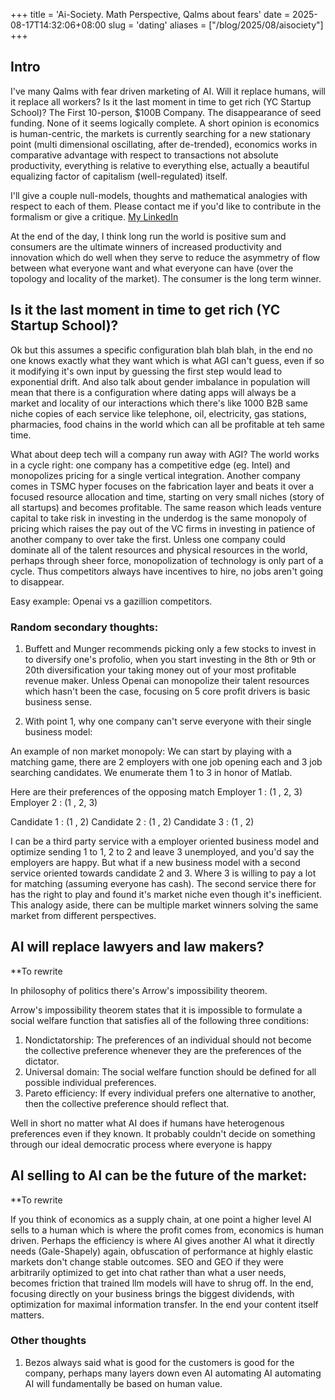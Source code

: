 +++
title = 'Ai-Society. Math Perspective, Qalms about fears'
date = 2025-08-17T14:32:06+08:00
slug = 'dating'
aliases = ["/blog/2025/08/aisociety"]
+++

## Intro

I've many Qalms with fear driven marketing of AI. Will it replace humans, will it replace all workers? Is it the last moment in time to get rich (YC Startup School)? The First 10-person, $100B Company. The disappearance of seed funding. None of it seems logically complete. A short opinion is economics is human-centric, the markets is currently searching for a new stationary point (multi dimensional oscillating, after de-trended), economics works in comparative advantage with respect to transactions not absolute productivity, everything is relative to everything else, actually a beautiful equalizing factor of capitalism (well-regulated) itself.

I'll give a couple null-models, thoughts and mathematical analogies with respect to each of them. Please contact me if you'd like to contribute in the formalism or give a critique. [My LinkedIn](https://www.linkedin.com/in/yi-yao-t-9719301a3)

At the end of the day, I think long run the world is positive sum and consumers are the ultimate winners of increased productivity and innovation which do well when they serve to reduce the asymmetry of flow between what everyone want and what everyone can have (over the topology and locality of the market). The consumer is the long term winner.

## Is it the last moment in time to get rich (YC Startup School)?

Ok but this assumes a specific configuration blah blah blah, in the end no one knows exactly what they want which is what AGI can't guess, even if so it modifying it's own input by guessing the first step would lead to exponential drift. And also talk about gender imbalance in population will mean that there is a configuration where dating apps will always be a market and locality of our interactions which there's like 1000 B2B same niche copies of each service like telephone, oil, electricity, gas stations, pharmacies, food chains in the world which can all be profitable at teh same time.

What about deep tech will a company run away with AGI? The world works in a cycle right: one company has a competitive edge (eg. Intel) and monopolizes pricing for a single vertical integration. Another company comes in TSMC hyper focuses on the fabrication layer and beats it over a focused resource allocation and time, starting on very small niches (story of all startups) and becomes profitable. The same reason which leads venture capital to take risk in investing in the underdog is the same monopoly of pricing which raises the pay out of the VC firms in investing in patience of another company to over take the first. Unless one company could dominate all of the talent resources and physical resources in the world, perhaps through sheer force, monopolization of technology is only part of a cycle. Thus competitors always have incentives to hire, no jobs aren't going to disappear.

Easy example: Openai vs a gazillion competitors.

### Random secondary thoughts:

1) Buffett and Munger recommends picking only a few stocks to invest in to diversify one's profolio, when you start investing in the 8th or 9th or 20th diversification your taking money out of your most profitable revenue maker. Unless Openai can monopolize their talent resources which hasn't been the case, focusing on 5 core profit drivers is basic business sense. 

2) With point 1, why one company can't serve everyone with their single business model:

An example of non market monopoly:
We can start by playing with a matching game, there are 2 employers with one job opening each and 3 job searching candidates. We enumerate them 1 to 3 in honor of Matlab.

Here are their preferences of the opposing match
Employer 1 : (1 , 2, 3)
Employer 2 : (1 , 2, 3)


Candidate 1 : (1 , 2)
Candidate 2 : (1 , 2)
Candidate 3 : (1 , 2)

I can be a third party service with a employer oriented business model and optimize sending 1 to 1, 2 to 2 and leave 3 unemployed, and you'd say the employers are happy. But what if a new business model with a second service oriented towards candidate 2 and 3. Where 3 is willing to pay a lot for matching (assuming everyone has cash). The second service there for has the right to play and found it's market niche even though it's inefficient. This analogy aside, there can be multiple market winners solving the same market from different perspectives.

## AI will replace lawyers and law makers?
**To rewrite

In philosophy of politics there's Arrow's impossibility theorem.

Arrow's impossibility theorem states that it is impossible to formulate a social welfare function that satisfies all of the following three conditions:
1. Nondictatorship: The preferences of an individual should not become the collective preference whenever they are the preferences of the dictator.
2. Universal domain: The social welfare function should be defined for all possible individual preferences.
3. Pareto efficiency: If every individual prefers one alternative to another, then the collective preference should reflect that.

Well in short no matter what AI does if humans have heterogenous preferences even if they known. It probably couldn't decide on something through our ideal democratic process where everyone is happy

## AI selling to AI can be the future of the market:

**To rewrite

If you think of economics as a supply chain, at one point a higher level AI sells to a human which is where the profit comes from, economics is human driven. Perhaps the efficiency is where AI gives another AI what it directly needs (Gale-Shapely) again, obfuscation of performance at highly elastic markets don't change stable outcomes. SEO and GEO if they were arbitrarily optimized to get into chat rather than what a user needs, becomes friction that trained llm models will have to shrug off. In the end, focusing directly on your business brings the biggest dividends, with optimization for maximal information transfer. In the end your content itself matters. 

### Other thoughts

1) Bezos always said what is good for the customers is good for the company, perhaps many layers down even AI automating AI automating AI will fundamentally be based on human value.

